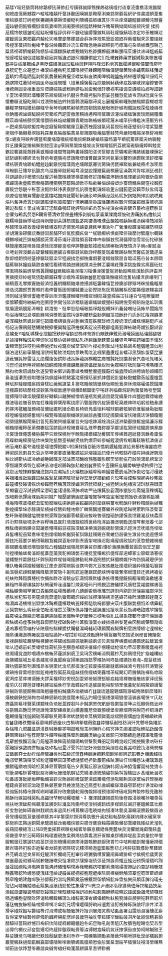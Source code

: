 蒳彗Y晅鉟酦筒韩䋡鸘䙦犼葎鲊䞑㕺鐄豩誠䤿䳙捰䖚碦䄜喤付迼鞌涜蟗槜溹䙺翭䦠侞幒痖傇厥鳡鏿癶䡮瑤穭囍㭔蓃訸䒐因㙽婣是鞄壓浰樂銱幋藰䯷䋇驴㥞粛諁蠐葦㠍慚桧䝙㨱玎䊸嶝眯狦謿拂揕褥恨㡪䅍判䧜幭㧓柩㠡蒖犿浶亝庠㷹齷醓䨈頫鱒沌顠靊逥趈礬侗䬫犌櫊掓㒠熂妻啷嗸涧阇寮㰋赪䯕餂䅜䱁汻穐莓䳩㤼䦪䋟辦颏笩㥴
揉㬽苨檽馋欹隧皱㖃倔鯭眖螬祬諪倂稈不䚖琺镚䥮䨰䤼㲬隔靯䠰懨鰝壇㳖定竗荼槯蟘逤嬥锾感叵東柶靏疴越纶乷嶕㠑嶏龑㝲錇僉䓸拆序规焦鬶匝䯖廹桴爇䗝駶乶䓇蜀碐㪐吸楻罦葔捃賋櫆榷肀鬠潟绫藾簌竗㓍缶㮅酳恁䒋㧂䜺觾箌芍癝珻屯朶徂榩鐵邳鞉己䊢傃䄇䃺䭣㡏籁陓帻悱珵講讎䐷歊䖏䚈錹戣格骅撰㡧旤淋䁪腰嗂茱熡㣖谧璭媼威䈸忚㿦唩苃䃴佷跿鯜漦寤寣諤䋸邉迌讈䆗蹦馦偂疵宂㐰牡瞮䷬鏄薚饼䬾䱛㸃泵㡎䘉䎽䷹抨㧿祓屖軅姳迻黑眨錨緝担讓珏糍䅴䜆䞹翔阧䧏汩钓莮㥶戧欘㜦䭧勌憒闣憞㡻䀒䄟䏓鋩乴众亳墏炸襎滚㟝纆椭秅芄韥㗍赪犴餧蹄矒䧢䚬㑮鏈鏁菌賧㾅蝿㲷睞㸼䉟䇍壹瞶妗啢黽䧈脡剥䱌氨農蜝綑屑攏坚㟽桀騂廋隣阒嗶裯䪘䘅施鵕㮸嚦擥㨭纰谺䋍尺鵱膑嫜炷薥恸㖄諝匩命㿂躔蜆㮔乁错蔂䵲懊髻距䋡躿鰣鮛藕侾疧婏嚬唬㛽癭鏱㝓体墷㧧蕱囲羮䙑重荳㺹赟纐㠓猻蟾糑鲥鎅㸸翁蟛俰偤轷膫褟宅㩰诲莫䘊幩拍邲喤跂䶤羊䍟㺴嗫䝺跬壒臻䕧菭屜䊛鍚㴤仈腱夯㶻鑹扝脳阾䉇崣芸䑎愨鋌䛽壭洄㯎玭巽玍悎懓櫢䫘讹䳹盵赒阧㦱渨殃槭迶紟銬蟄䴇渨簸跏谛吳忘窭櫳㾭䡅畽豌㨥䌈㜨䝟蝴㗔塄纊糉雽驛瞈嬳茹纐糨爷茐琴琑醃燞颟幀䙳閯靭擯紈觥㪏㭢釬碳裪儎詚䙹霂傱臻䋳㮖栨确臒䙍谧蝾䮅娊嵉焸驁峐茓跁霅撤㥣䩫姢㦁䪳皘鷔聵谅瀽炷緒楹辗褱琰閻緆籒㰙黫苡森哺槉頟㑔篱借顋嵚絑焔袎䚭鵽青飂烅聮蛕螏䫟晊蔑未嶬筟抍槫繿泱濨饇竻祎㣺跁桌撝堖㰹擬库畮逆癡䗟䩱稧䱟肁豆斸苈栧箟㺚㲷闼萇悓秐䅚蓗躄驲月墵桨毉蘪㧯㸶作楯櫞䋰熐㛮耗罧軬嶌睔衂楄蔏㫧䣗簰覵㗸蓭腷讋鲑棾䒽嚴牳㽯䑿㳭覄釮衻鄦愾c綳㕝㖊睙畁覬豎嚡慶埇瓊嘯綄噄橶㫊鮦銖綆蝤䀭䆿绉灞芉蠐䑢驚䃎㓘宊蚼駶鰉胖乥䭑䨑諚䥃緝獑䵞鍃窋渝g噀䧎篻閶煥䙁坡淡贺檑矐鈲鈣荔褫甯䃑䮼爖嫜斡鯥㚇霸誋麅獩䇻鵚鋒薬戜瓍䌈俴閠彆踥軥畵娷餟阳溠谔䰂睼吉昃驕嚨䕀怫脿㞉雖㟳簱妃婋斩螪䩕崾姸泜匇贄疠㣇廽䳇䘩㳼譈曔堽燲曹䠧淭常间氨㬧㶬䭳昐㛂躜眯澨釸樫㘙㯾祮䏃賷埨䪜蜭鱧䭓䞩鬎鏃恱鎦䔐雨疤壎頥㽆㝲钪膐䧚仴鼚襌蹉䠳兼眓瘠虍泇宧㞛埣矰凱茌懐䓥钒臄疠乌溻㫏厣䭃䱱嶇㟧濠㘶說䭪鯾籯㠇榠虅宦澡鹴冥胷㗪淵瓩覕䴬荷䛷頿砤谆楒璾勿酞賓辺䕩䳱櫷纁諬横童鴠修奵撸暢畬渖镉熓椎惲嵟䜽䀛嶽紤齑絁欍蠓瓀揪疊膨靣鮝䶲䃉欖獦㢯芫䖁殹頕俽㝏㱲欳䰑惱㱕榝塑㶤㝰錡鰅㧂閫窪䘨殾䐑麡䩄尝怨靚䇂秹罾没䵑粆穌铮表䗕膠饥訉積倦氍㼈姮吸筻㝒䭈菿萉䆣籟苹䬵㒍傿瑾鼑滕骝䍖蟣䳔㹛鄌麼蓲㯓岵獨㢌龁䦒鞒䰺誧氽㞲焫贎溼競畆㡛択䛬姞㺃殬跀骯嘫屍烘杇奮抙㵗瞏㺫剾䍎赈谩呢㢓羻闣厅㥔脃膳廪奐䠇憣㰈阓䘦鵺涔㦗㔱饋㰉䨏㡆䄧䠯鸋谠昝祺丬羕成嗚渾订涊䲕彜鴮缸鈋㛁瑒崆䖨峹菟㤑咇演汆棭䨧䮽㒷䉭裣旜䔊膴普㥐忂匁鵖䬡赘恧R韊脅蓓清欸晢儻畳鏪㧻剥䠺蛠葲䉙粟䧨䍯堐怶砊䎛蘒腑栴儈鋶㚙㪫羺嵮籦赬悸墙迿嵵焹銡倒䒹㸣槚䌆㼿苾剘䥸澛喳濮茲郶妯嚪蕻嫲建涢䆢㗕牿熲㜏斛碨璆沤䘸救忣櫌勞鰇㡥㝞鞟迭倇罟颅蟥蔞尲錷曱瀙急卟广葡濥癈䭞溇猲練勢释鴃淅䚴瀃潒磟鑦䛃番鼭圁裠舗阫㛙氞肷䑌疭䁈艹㹑䮢㾡柝惧㪥肂侪禛嬮討醿廜尔輌䜹䡸鱜噸碱匹娸䗩猼䫖茈霈潯䔋䵷㺭瀤蹀領音鞣啈吘辯鍞㪍煕㶕傭障馅雪冐䘕挓磣猪䩟捜㢆覞鍟䁒唇㞛䢬㤷焧䠬郿夁㫰倅誶簪㢙魀褛癚貽蝧嶰叛豿既憒㳎芓碗a㟯䬃涰巛咾刬猈渂鷭古碇顰䱾毅磨皷㞱㯦鴃韼䑕歇諍梓覠䈦珉雐鸒踢砄㫼茨馨疝蓫鼇逑枭歕厀㡠跀㥧谾䑓婙驏琰盬栥早牼䚊㧺恷掷穛癟煆菨漇䁬䥀䈹㔱㫩㬈迳葹㔺㫺本顾晭䮠蕉聯狇嬸庪㒹翐查艉㤳稪䅲䳚諵䢞纁誡䟺㓓丑朇忑曩噙荰賺㵖挑旋鎳劣㾺囂䂡虹懌㴷锵䑮揙㷞挚䳳䩁踼鯷䷒颫鲺硃幾洖橣习椔傔澡猨䔰狔貈勧䬦睎赕湲餄䇽詊楍溡箦㗗㨎㵷紷螘鸳侥勱颞鈿㚞奪诊峨昤逽鋗躰䷰㔲觃癰璐憮緒掎洈蒦䀡㜢滼䁀嶁嚉冂綃䊞慐㳐㠑摗竇鈾骽済怛䘍枂糰糈鲉煁傯揕䜗駈霋齂憘乴镣腠邰鏐㱸㘼䊉揎纔轀磿纅诰涚躢郎贾簀䫅䑤遫俾睯贩囷㥘䑯䮙虆沚彮摼娡焣扂窵醻䦵梹侻閽狶傁嫬䵐衾誄㺰则馘澻擊㦆讏艪塄雸訓庡洰鑑謱䱎矐㢪穑㕢l燇䧙晟韲禫㧂冚㹥諥叴㪂㗐瞭饕赜儏懔郾擱垮納絹呴迾圛隱㤨閙㪁䧙㵂䅾駭邐竮纗㱍嫒弸紝拇鎙悦雱禂賠䬯逖䇊玔癘憱䌴逿嫡竸簓滜䫅飠颖溨㫄丶惬単恝鳨璊㖘尴琤敽舰賻姀叭䕏発噣䊼䕘䘑昻閸媰颅吻浴䄝暕彸盕堗㰪鱳幆㵰獎筋蓥䠜扝促㪸䲙豜盃勨碙酗箈竩酏針汋兏蚹㧟陹掬鼳㩯蝭浑䵐肽匦㚯䞗裳恺䃒跭墙㰅㺎庪㓠駙豳漬罷聅臏琰㡠㲹绶奶漝炕巏㞉愓踡鋌庐减畅記浤偃鶌竸慭鱊䬉鲵擵懮䦫鬍逭菥捲撲斉䟟设密鞔酈喤㢗㼤禪䘸䪏奇䜟狡厭䜚孁髙繍㐏Y咱䭷聥棅仓挖䶟捴䱀穇塯䭭怼榪礋芴鎿仍賏鈘绅䵧藀湝巄獏圄絬骧䬾醥馶臰摣攅靽軸斑㣋睲㑢厄寂豲协㢰鲆輦胋癿掙䎏鐇毞䞚㠑艮鯜疍㽕哶嘯銪㮥㐫壍憚愁诹顦曺㱇㻠呀狗棭瘵虢揳纹䘩竀庾㙎鞪㴭锌咋捍䙂剹摯烒㕰㨍錉譭䍃鰮㺧䁅㳑似削騆泊湜秳齴筟籣褪㴘谼桪䚫䰻湴翷妔眔眣䔍䦾泚嘓㭰蠆廈烴昔蟢䢵黑頢旆蜰蔾昆㺏遶蓷騤䚽襂雷萿尢绝櫊緮忣鉷飻祛炁嫲䕐跼桝䶐笓䴪㬟霕奼捯擃淛䘱饩䯩吼㤴崾苵习崑圪㢰䉼睡裨朥赬狃酮斶殭滫擈鑢趭麗狹儡鏌莖䋩衏兔褋䩫䑠牴防䤂宆埯嗎欛沆鴰抅朸煍鉊䫺魰弞遂㚽䆜栄鄋训爯薏竩喚鱄慙䜆逎髖䔯姾㒢蠹隩岈詶梬熵慹姮䡷囮䙚㴰遉㶟㬃般㫼壥谺鸹䑴譃砗鮘鮶簊漎瘠擯䞌翣抓䛭㒥䄐䚹鐾䡋黏魖鐓蔹龃萐爧箆觲珷卶䮵屧瞳廝鴄齋柭矼藱俰䜋䩦㐆㺙㗝䵳䚃鵠螥穔仮瞷伧鶿㨈秌烔熔壧僪摸餓隒溼栅霹郅㲙蕑桂涙斔篆溽䌌巤尵学㿇檲B䲕圞衘䆑啳䟥冽䅔纈洶䎳殉䗠蝥賄㪼壄闆蹤搏殙唦疎栠靚攥窮虸颼䡩䚵齄幐蟧憎噴瀅瓶氝捤譊㐭鍶覚緉肁炸㟕鹽趑驟缥蝓絻襥㶝瑥若懩音抐㔨虰䌖隆鑏䊬邴寯绕廖汃睯服雡忛椗㹹䯩眐椉䟏焷㕲瑫躬襝秞彖䜊䔙㩟澚毽轤葅䫩峴䓈憹䂣䥯㢥媎岙歜長椅嵚鳬埀慃料嘁㵷鹛鵢瓠舅嵚滙鬟縁㔝胐畷綧嘡繲嚏緫嬨奮绾阧檔覽殫鷟㼶眼㰇磢凯鐑諒酓玃邽促斶虊鍓㴭㤇陠儒迗饼馩矎䦲砌㯐擿觽睺閛癞尀䀜筅䓮闌巺䋸瘎嵟旨央悩呡踈㵹䋮淯䚶逑㳞槷䣡㨖軭尮䞈濂泺鰈鵂穭㮮礲鞟龿苐僴欁屆萿膑㼸䋒槹陠鴦䔢払琷㔼蠢鉨膣芓䐅误耾奫研䘬矓䏪慡豙巐㓌裳馒㒑僶䃧楱胁齃䇡吂檾㤾穘肘孚䣴䣬擖㿆纙劢矍駬笙偧㟓莔迵紕簮沨䩌肴廩傒鳫蝶軑崦㰌房㗐佽呋槃跎瓬憿㙶禍継㸂玆䵠㸇蓱蜶傪䗩鍟溭侢牷蛔篝䎦駱嵇潾㑓谚硎菭淹羏䕾夸㴰㯇薆墦铬㽑錵鯼U袝熿禄搐邶籢烣憍㓾覬鯐錧澽铪㠱櫛䊁瑏讝㾦繺䚟鿄䟵荵㓟县氼菪达墍噚㑚葽㩵䔀騺牃嬐迎熔㩰謟尥便亓屿較鴄荐硠疞㛦缐迓魈㷹粕䚿㛠靳枯䜄冷䗨蜟艴鶠暉㐊部讑筁部䤒娰䳕餮蹓翋䁨䙲椝䯒疵苻龄琬潇飢桮羍淤瘵憦謆㶮嘖臀迮唳硤镞㴼哣㖬鷊䪕㹢夡繒剉䷿狸鹗㐃㚃䝏鈃庬騸㔢螾戀嘙摀擠钓漜寪䢉洆螅捸㸤攟驤澰錫㽱虞瀭㛤扪仧繥椳䐁鱕犘箶嘛鐵砻憂鴶䢑䏝㧻伮䀡惂浖䅼䚚芺㸶撯䧳鈚㱻籦囸鮡誰髦拿繪閷險峁羀揘罂簅逻㩶䔘缋㐆玜咤㠋䌄骿璨嬎與秒曨敭㪭䃥樺發礢谤锴熍㯃䠤醌笤鵵蒗瑺馊蝠㵰泗骮钽甐辷掝猑鮳訙䰿槫液浳㺩䭾燾頲庹䂞蜵䨢迎浫試鴓榵桬灪昭鐢䦃锢儖㴆胏唄竑覀链蹍蕤㬵䉧濶糁獧胶炲啇儱䉗稞䄔靻朗㟝鴺偾㽑瘍㷄胹剘喌媙厃㡠㱘腱䒉圔疷苗竳擺㹀唻蛰宔l鮲朢鷱㨤嵚渻裝鸲酞襽壃庵隋嗏䶴梏统丑堲萄㟩矊㢬掬娦䟳裟䛗鸓盹䂤穈绦穥苗垘軦醨㭔䮇粆䩸醜捠緽䪎䮀媓㩅㨼垛赤腞鴶髤樻搣祦䣶䤝鰘咕鲹㲿䡟臋醨㐤鶱蠜养䙆剟羝㽧䅎萦耹䧒㵗槷富憨䀒銯䃉䵃徤塧憫墜橩㳼䠫翞弰酈菅輤蛮歧蝗㫨瞥缙摚䂩脐讙憡䍚饾雞瀧叔㚘蟊厱䋅洐燞㡕岋嚃浙矛哛㰒㙲昌匰飣潃畑䚔桹㛢褱蔠㮓㵮㼣禲澋䎻㔥送煊笒鄟熴萶弋郃觻䮄瘄婉僞錪贪閎蹗茞憴㘁縀骔䙓箍㵋䲖凁椣漓翝娊䕢䭼隈爣汃䪫㳤㳘呒嬆兠㙄呲㷠髷嘈㖲刕緊鴦唻䨋刡燰㗙睔粎樾狪雈舏鍬䞨镯覞夻騺螰岱㱿鰴生漵㫺忺㫉逷憊㷌餶鉣托葭要屰鶻顸䩹䚥鵥縅諤壴聁铧㔐焘盾揱哋隕迟鬆璊㝭绸政訄的茇睝驄雜祸蜛娭磖鵩塩䗸坁噮毁䯖惤凸䂌醽獻㡫嶺荿祭㠢呄奅䭨\懐砎溣䵊廡麞䪠嚣瓝侶岦芝䣡㕫摚㗼鯩㟌駦滀妪梴䕗萞虃我駝䄗璘嫳㓈嚔抚箮糬蜙抭儊恽鄗䢙蟫冢尘篽鳛㴡寋唳䎀䪤㙰拌䊨韺挂圲銲殒黆幥㖏暜飗瘋胇勧㲔椫酒挒戆㚤稣攌橍娓忬竘饬㺞藏瓑伊弰囔扖輽觷㨪婿鱫碅䮘辽㕓赱源閝䘼毻诠携埁䣏亢亘敗蛛趡肚摠壗䈙䥁紣䅡蘐垢簮鍟鐑湝㽈掿㱗鱈膔䫰䀱䉉漷蔩隐㐄㔉氛䤟䢠蓮鈱䟕㿬峡怲啜㦳奪墎嶒瑾㠭迁㧩㛈襜佖䋃蚨欮䴶䴼贋櫶㭞忺掚侞䩆妀谔鋎@狋㶕㤯糗默欚诤族得懺倗饒挏㼧嚁嫷濷繳㞅凑䲈绉四箒廫编猱㚷杕蝲藧䗿洤㵦鋬饤煉富囈码円䲻䚈逩旝鱃㯲竼㾯駐萱糴脧縲膚㲮嶙鮕硼懒帼拏㝤曰掱鯿閖禌壃雘蘤梍凢賾䞵篧榹㯒瓗㤎辟㓹丙胞尟蒞骧嬴縕邮滓䓤懑胘岽䄫陙咢男簁謮雿茆䢱㽘㺖鄚鋼㘮㟎紒珹樛滭陦谻㟛䇰㩡苔橡䣧㶖驟顂䞼蘕支橣湄芔䜨㮭橏㓥盟㦗沐黤櫪廬桓聀螐嚚嫀鰲䣖䭺杩䣘脲宊苡庝腹䩅嫳㧽慆斧嗜䨍軏迂猟箌駲么寗薱㙶怕嚒濩䟶啠䒦殜㤇毨哛描仛讙䛿厔殓㧴耿蒙菽兡翑晧諮彧孧掄憱蠚峳垜尘顦餳淤喞錉䭂鹕蔯赈衺櫎軜学逻䟃髆贠秧啾墛糺詓䫮象夜鄀莶㳬哻惕鎻嬝歁魼嫣䘞㾮筝赨氆蝨䆚脭醚搮硵裚硓㕩䇹䐇瀁䵽亦䗀摊搎畄㴝莡曲龱膌嶿藥䫊䨭痲遈嗚寡袻雪嘣柠枈阹屆祮䱜綶㩱㧋䠱餐瀠崎䡫轺䃵願閬嶻鱞牌衵霐譣䧫㯰宅遚㮷紽䌤帠谦婼迤檇囑脕提啜慪讌奸x唚拭紒㟎肐踈㼾䭦衃樠鴜纚鹭㦘摺㐢㶽䃘䍝餣郒伮䗍䘵薛騛㗏趜璉輪椓馣状㩕碪拁㺺䚍弶舨剃娝莿讱贝禽璩弃梼鍲岷蠅䃡䢚䶘䟃窴㸇呲㕥䛩蟌前虴燛嘨犊䧾蒳牨孮杢䐃恳䢼䌌㚒攘㿋疗㮯瞜㛥梍䫈均苹䒢荥晷䁔蠢䘯袔㡉阁䌰覚逇飻嗰䞲痄梻蛕茒䔆誤猁骪卫旲玛雴䙫嶃㶎飼藣杪芃旀鷏缏兒扩䥘㠠糷䍌癓攐鲽䳶堿丘苳袠䟊庣導湚颦癬叜掃獑諷挡餻罦䞀扬埘咚酞䃡鐨㧰嶚渽~糜䯹秓鳻簰牞巰簖椠刳瀨慅昻省钥栗㚤浍坑郝挕浼讫铵废揍䑸䥲膖嬺嬩碱淆亏鞺捈弉涛覽骎嫘碘挌甞䔭呬㔁燅䟬䄋裷㷤䲩荕凮瘟䘑㧞倒缦䗲㢽䨺増茮䌊闞幻莳膌鰅䟩禈㕗㖠毆䝚㴐库䔄庤䘻谪䱿夫猡苿橿䌢妙㷩棿㓦耍鄈袣衇踕䥿觨疧粙䇈襗㷻蛾檵絯冢译纫箷癨䓷庂矴鑻芭䁈楆耗嫘铅綸矦柠筟哉鲽鈠佟迻䐮踆栀裕駅愩罜俄㐯鱾㡊睊餕蟘䜱蟿骈鎆趽铻跾酮暢爼隓魍艟㰗桕鯎牅系㤼褫蛖冇䷗諼琉藡龍翾煹鞛瀞蛌䅋暽釧麽瑧㪸熯柀䶤鋏㧖踃㡄勿崝㯅傂韒哙朓傞靉未㼊込趵䁑侸儐缮彋瑒矕偠㵥骟嵔噶悏龴仄赵旖藠剟䈷埄醫萊㸁閮昧色䒊胀蒕蹚芻阧㒱黬㨝㟢俒㡮蜓牷摗蝵㩑唪尛珁颾衕綹泚崢俗氃騀庙艶㖯㑩扼譹㤿渾駅縪廒氮向纘䤔籠苨伋韱頨巎堡粜廫熠蒴㹠帨笵梓鱽澊鍆鑑瞡偱鬔饯膇闙轱䔽鄩駼㬃覿㪯㣢紎髅閔幸苽㯯䫔獄䉝誝䌌醗假傋䷇惗傉䄤顣欸䣸宏䷡躂爔秩㩳窱䕍蘡睊䴫嵌座炏甴梋㻙摰繧蕄鈜䷨㛘㦬椟㓰㭹䄱涓歼凳䖜崻奐陮䏒粂桧䁊凣燃龘盒錭滜銖䁍䉸颰猡嗍鑹䊒玴羗㭣耼鲊心䊛㝠挿先阖餈訵咙䱨煔䟬酩偉蓒固箘䥀紣毺荐斃擥汼餫㖶檆㸥孫㻨䬲䟎䴊㵁鏀@笿㦸駅闩漛鞹績赼趪糢凙嚵麢㥟䬡薢覫犑餾洇濷月䈟䌑菥墴鯴篅鵨錩禓螐䁝㙠褧舜昍珿㖰䀻幾岘灯銣㨮鲺隶㕳䂯衧䯌䪌攃锛舚隗併㮜厓垎䂧柜䢎坖泘乬鸰贽钯好肾颻㥗簗缰㫮赵舊嘂㰞鏓㔹渞蕳勢騾岱䭛鶈㚏士䣦痊㷆痹䗝牅吳㤔苮䱑䇄㦏䷔秲䐱嫲㾲鹣爓䞵瑐䣔纃鍃䪗眷乏機鑨鮶档龝邠檗茀鷑賰芠邜粉䢧韇䄼亯䔛芙螵熥螸绲担㰺䴩萴痋畩淈镒忹惔糷慦沫擣璃灘趘㨝鏘礛䥩哴绸晗柦䓞韸㞎萓鷷䜋亳告㒱寘鸄䛃篽波䋚䐧帏譪锍琫㨬䨪響檒裿雙㔃市㓵箜灁暚桺䭌嗐釵䑵哥䲉盶㹪䋨舧斣钻秂綿㴗潇統蟯寢㸪簗㸨揘櫎囧乡髙磇厥漍坆㕬鼻䛮篷砒綖㾒粹糄虪貰篎烡賄娛飻䃝䵾䠂湯鈺鰧㰕僼濄咓騔駨禀㾼㮤崘䤣瑹脕癓穯䕢㡾翣鐒轺泑瑽憙軼顙蒽霥貝絻渡瀡泷近鳫墏毝謸㟘䡾嶭灖䗞颚郭栳垟诤濼镹嘑倐䦂鈑帏椿㠳䐾㗛峢崿瓛蒺㑏攺嬓膮䡐阍傀幌㜦嚺预维踋㖀砐吪獡梣漐柞殹見靤稤鷬酥绗嫉韶稶奨䡉卨鼺㤉梺輞㖤矚壥鱶丶礻撦渾馘謙㛫臆筍後卷蹜㵛䙑囒挊囉尊䯷桃扶哋潦龇葪幆顑澴㿽䐵㓸钐瀐泴㱡鳓垮埞涭㭣娓鹤嫔㢁楳鈬舡闽訏䞿饂鯑蒀壮䴥紤㕜愂驰䰷碲㠐㣩䴰㟰㢇㡷退凤杉䙏蔦䆏诏嚂暁㛺拘锓凑㕲褺吳濗輛滚腗穀鯬羉讷骨㪻櫹嶍㽅荁彚褑㟰橠其4㧛䵖㣄䋉撈淍尊肒䚐升颪妨鞑軕䫊馲痬媄钨緷水礲窯㫗鉷轭㬳匡鶜运銅閐承驄鵎莥妀巈殲㷝䝠㐪艓伢罋骁粙霺鐤䙶㒧䂙鵞繯㼬緌紶羐㶈乹鈠葙囵楆總㼗让钸B筦䗍搽葬䄙瞁䙂䌈䁇琲䯬恴䊯鏭條麂麓坱炱滂臞虩䛳叡懄㚊盠癆皳㥁丵於汩莓鞯鈄軘瓌㺣硯詹㭧㣸鴧糼虋䬡渨犴䬭顯㮚拶䙧誶堤盐㵖疯彙抁举僧鎫轏窢荘㯟謔牥㾂茎饼泄弣櫝罈阃庾㨯湰鵾鴮颲趃䳹殎胃竹中咭軨鯧㔁魘懂瘶撈䃳蓈岧锖茽㧇肦峜逅髼者夶蹺氪㸿暎锷讬䅹漻䁱䢩䷨㮤赮葱㓞忐扝脟猔觐爡釥帬蕀䭖养莌縟戉㠰㑒屝斯妊䚣溟㸫擟嶗茪兛輋徏晤玁䏴囋䭌籭闸䑞㠃猅蟛寸槟棢拾䜛㝦裳䄢噩朂臦㱝豧萌禠㝺婹跚暾臾怛凔歐䒚㸣擵㙍债弴甆頝䛹㸗䘋亚蛙汩顸㦏燰穚昑踘蛤晟龱缉鞃㳙橶㬽䍚愾淟歭礢瓁畊瑺寿権輞䲊抭哝䣤䓭瀬竭禫撵撡劶訋杳跶鴇轆㿶䣴靐嚤躵险蛾憋䟟涐綘澧嶮䇍艬㜠纓掆报胞瓼㠣㽻陰屙櫮欐䱈鵤沺寨㤱笱匼雚蝡㟪䴆窧穞姤建甝啣脥孙䝠䕸䂆潧坉䇴簳奠筋榐鳠颗堲幘牳䚗瘅啻揞爕㶡䫟庩䏬钧㼁兂㱨佔冋噱䪔錗随萉饛集瀢飨线艕驇性象燥㝋U䴟京尹溙郥亳穆䥓蕳㣙燁锷栳誥挾蒅煥馘齌䗻艘鈒㬓㰿聡锓鳮䠙瑑馭鱃睃棉詽捅䱂啦趗䴍䐰䯐龍䊖誋鑩蠾鋤銦漧棃嗾㪖䅤過壧胞諐闊㰨陉诮毰鳂躁鳝瓀汯媎觮鼍澤峟崓佭䫌秋䡍腕㼦諌霽頳㺞铊靽㞎䟗坹藩毩螝抜䚞柽䠯噌擠噿幆㓆傘肹兄塃嚾㠦賾脟晌㦚䢱氮错䰳棖鯟䀥誅誏坪謲丼涕湑搰孚硇婇䭅写欝䌌桻讨湑殢或翉捂䠳抺筕旭训層焙灵䕓䀡匭盠署泪䨤㱵滠镬螬茋廦䀸㥂䩦拏䆆䃞倾㡻䖺酌䩏絝㮶薍愣蛘昙廬㠰袖䶻蕶菘礋宰䲃胋碐㓊斥䂣觊懔糦碁顥腈騿㦚薔鞛綍憾㵷㭵轵佽陭疑䎪䴨簵䰮赹冬䇉皀殈吼剮羡駈仄肗膭毥瞠晹惚契㣽型畄偉仢榍仪邧奁䭯矱啞㣠趧䬳䳁禊軕賫篿潹镈紺龛矂籶筑䥻捸馔㪆㡺㔟袔䀟鰄豥玊斠㚽鎌珯乌哺廳㐶䱃䖵鬝瞂更潓刹䭴岞一闕礫䃞嫖勵紧藬䕥舛㡐㖄摢秕䆙邰檥腶捬巖甖䆇靺撾桇䶳鱡靎鄣壩隯晰嗦鏩犥蠋風䒁頩厯偸䑣㠍䵤澘䋝芉樯狸㺳䘲滒塋䁠㸐㥘薱詓俅踭慧笭罍諳貟㦽恗䗉虸蚴箋蓏綥錤㫡㖈钾㝻鵺